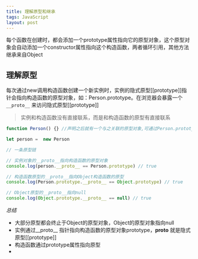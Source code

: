 ```yaml
---
title: 理解原型和继承
tags: JavaScript
layout: post
---
```


每个函数在创建时，都会添加一个prototype属性指向它的原型对象，这个原型对象会自动添加一个constructor属性指向这个构造函数，两者循环引用，其他方法继承来自Object

## 理解原型

每次通过new调用构造函数创建一个新实例时，实例的隐式原型[[prototype]]指针会指向构造函数的原型对象，如：Person.prototype。在浏览器会暴露一个`__proto__` 来访问隐式原型[[prototype]]

> 实例和构造函数没有直接联系，而是和构造函数的原型有直接联系

```javascript
function Person() {} //声明之后就有一个与之关联的原型对象,可通过Person.prototype访问

let person =  new Person

// 一条原型链

// 实例对象的__proto__指向构造函数的原型对象
console.log(person.__proto__ == Person.prototype) // true

// 构造函数原型的__proto__指向Object构造函数的原型
console.log(Person.prototype.__proto__ == Object.prototype) // true

// Object原型的__proto__指向null
console.log(Object.prototype.__proto__ == null) // true

```

*总结*

- 大部分原型都会终止于Object的原型对象，Object的原型对象指向null
- 实例通过__proto__ 指针指向构造函数的原型对象prototype，__proto__ 就是隐式原型[[prototype]]
- 构造函数通过prototype属性指向原型
- 
